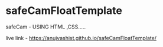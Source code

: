 # safeCamFloatTemplate
safeCam - USING HTML ,CSS.....

live link - https://anujvashist.github.io/safeCamFloatTemplate/
